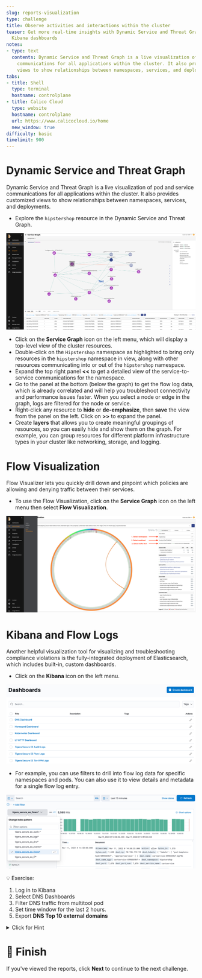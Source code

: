 ```yaml
---
slug: reports-visualization
type: challenge
title: Observe activities and interactions within the cluster
teaser: Get more real-time insights with Dynamic Service and Threat Graph, Flow Visualizer,  and
  Kibana dashboards
notes:
- type: text
  contents: Dynamic Service and Threat Graph is a live visualization of pod and service
    communications for all applications within the cluster. It also provides customized
    views to show relationships between namespaces, services, and deployments.
tabs:
- title: Shell
  type: terminal
  hostname: controlplane
- title: Calico Cloud
  type: website
  hostname: controlplane
  url: https://www.calicocloud.io/home
  new_window: true
difficulty: basic
timelimit: 900
---
```

Dynamic Service and Threat Graph
===============

Dynamic Service and Threat Graph is a live visualization of pod and service communications for all applications within the cluster. It also provides customized views to show relationships between namespaces, services, and deployments.

- Explore the `hipstershop` resource in the Dynamic Service and Threat Graph.

![Image Description](../assets/Dynamic-service-and-threat-graph.png)

- Click on the **Service Graph** icon on the left menu, which will display a top-level view of the cluster resources.
- Double-click on the `Hipstershop` namespace as highlighted to bring only resources in the `hipstershop` namespace in view, along with other resources communicating into or out of the `hipstershop` namespace.
- Expand the top right panel **<<** to get a detailed view of the service-to-service communications for the namespace.
- Go to the panel at the bottom (below the graph) to get the flow log data, which is already correlated and will help you troubleshoot connectivity and performance issues faster. When you select a node or edge in the graph, logs are filtered for the node or service.
- Right-click any resource to **hide** or **de-emphasize**, then **save** the view from the panel on the left. Click on  **>>** to expand the panel.
- Create **layers** that allows you to create meaningful groupings of resources, so you can easily hide and show them on the graph. For example, you can group resources for different platform infrastructure types in your cluster like networking, storage, and logging.

Flow Visualization
===============

Flow Visualizer lets you quickly drill down and pinpoint which policies are allowing and denying traffic between their services.

- To use the Flow Visualization, click on the **Service Graph** icon on the left menu then select **Flow Visualization**.

![Image Description](../assets/Flow-Visualization.png)

Kibana and Flow Logs
===============

Another helpful visualization tool for visualizing and troubleshooting compliance violations is the fully-integrated deployment of Elasticsearch, which includes built-in, custom dashboards.

- Click on the **Kibana** icon on the left menu.

![Image Description](../assets/kibana-dashboards.png)


- For example, you can use filters to drill into flow log data for specific namespaces and pods. You can also use it to view details and metadata for a single flow log entry.

![Image Description](../assets/kibana_filtering.png)

💡 Exercise:

1. Log in to Kibana
2. Select DNS Dashboards
3. Filter DNS traffic from multitool pod
4. Set time window for the last 2 hours.
5. Export **DNS Top 10 external domains**

<details><summary>Click for Hint</summary>
  <pre>Add filter `client_name_aggr` is `multitool`</pre>
</details>


🏁 Finish
=========

If you've viewed the reports, click **Next** to continue to the next challenge.
